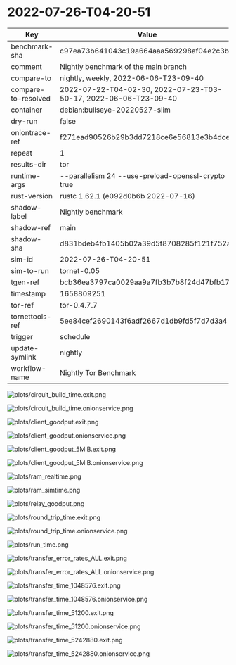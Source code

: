 # 2022-07-26-T04-20-51

| Key | Value |
|-----|-------|
| benchmark-sha | c97ea73b641043c19a664aaa569298af04e2c3ba |
| comment | Nightly benchmark of the main branch |
| compare-to | nightly, weekly, 2022-06-06-T23-09-40 |
| compare-to-resolved | 2022-07-22-T04-02-30, 2022-07-23-T03-50-17, 2022-06-06-T23-09-40 |
| container | debian:bullseye-20220527-slim |
| dry-run | false |
| oniontrace-ref | f271ead90526b29b3dd7218ce6e56813e3b4dce3 |
| repeat | 1 |
| results-dir | tor |
| runtime-args | --parallelism 24 --use-preload-openssl-crypto true |
| rust-version | rustc 1.62.1 (e092d0b6b 2022-07-16) |
| shadow-label | Nightly benchmark |
| shadow-ref | main |
| shadow-sha | d831bdeb4fb1405b02a39d5f8708285f121f752a |
| sim-id | 2022-07-26-T04-20-51 |
| sim-to-run | tornet-0.05 |
| tgen-ref | bcb36ea3797ca0029aa9a7fb3b7b8f24d47bfb17 |
| timestamp | 1658809251 |
| tor-ref | tor-0.4.7.7 |
| tornettools-ref | 5ee84cef2690143f6adf2667d1db9fd5f7d7d3a4 |
| trigger | schedule |
| update-symlink | nightly |
| workflow-name | Nightly Tor Benchmark |

![plots/circuit_build_time.exit.png](plots/circuit_build_time.exit.png)

![plots/circuit_build_time.onionservice.png](plots/circuit_build_time.onionservice.png)

![plots/client_goodput.exit.png](plots/client_goodput.exit.png)

![plots/client_goodput.onionservice.png](plots/client_goodput.onionservice.png)

![plots/client_goodput_5MiB.exit.png](plots/client_goodput_5MiB.exit.png)

![plots/client_goodput_5MiB.onionservice.png](plots/client_goodput_5MiB.onionservice.png)

![plots/ram_realtime.png](plots/ram_realtime.png)

![plots/ram_simtime.png](plots/ram_simtime.png)

![plots/relay_goodput.png](plots/relay_goodput.png)

![plots/round_trip_time.exit.png](plots/round_trip_time.exit.png)

![plots/round_trip_time.onionservice.png](plots/round_trip_time.onionservice.png)

![plots/run_time.png](plots/run_time.png)

![plots/transfer_error_rates_ALL.exit.png](plots/transfer_error_rates_ALL.exit.png)

![plots/transfer_error_rates_ALL.onionservice.png](plots/transfer_error_rates_ALL.onionservice.png)

![plots/transfer_time_1048576.exit.png](plots/transfer_time_1048576.exit.png)

![plots/transfer_time_1048576.onionservice.png](plots/transfer_time_1048576.onionservice.png)

![plots/transfer_time_51200.exit.png](plots/transfer_time_51200.exit.png)

![plots/transfer_time_51200.onionservice.png](plots/transfer_time_51200.onionservice.png)

![plots/transfer_time_5242880.exit.png](plots/transfer_time_5242880.exit.png)

![plots/transfer_time_5242880.onionservice.png](plots/transfer_time_5242880.onionservice.png)

